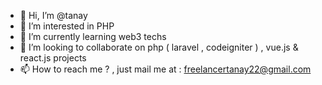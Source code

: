 - 👋 Hi, I’m @tanay
- 👀 I’m interested in PHP 
- 🌱 I’m currently learning web3 techs 
- 💞️ I’m looking to collaborate on php ( laravel , codeigniter ) , vue.js & react.js projects
- 📫 How to reach me ? , just mail me at : freelancertanay22@gmail.com

<!---
tanayweb/tanayweb is a ✨ special ✨ repository because its `README.md` (this file) appears on your GitHub profile.
You can click the Preview link to take a look at your changes.
--->
